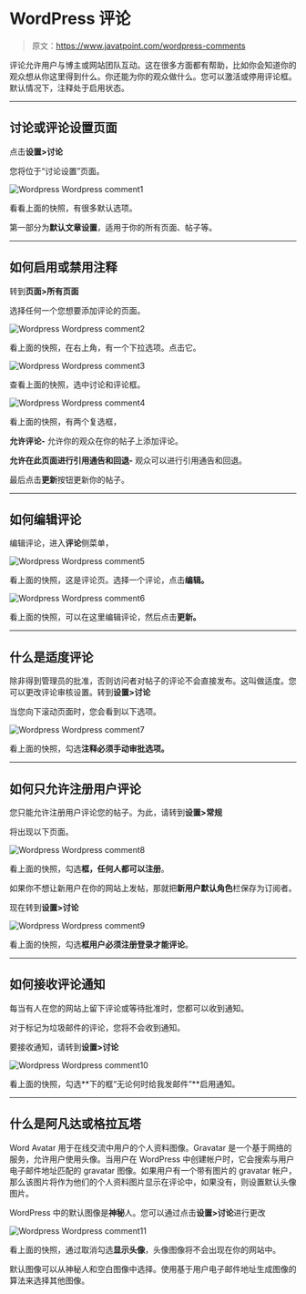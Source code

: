 # WordPress 评论

> 原文：<https://www.javatpoint.com/wordpress-comments>

评论允许用户与博主或网站团队互动。这在很多方面都有帮助，比如你会知道你的观众想从你这里得到什么。你还能为你的观众做什么。您可以激活或停用评论框。默认情况下，注释处于启用状态。

* * *

## 讨论或评论设置页面

点击**设置>讨论**

您将位于“讨论设置”页面。

![Wordpress Wordpress comment1](img/74177f81ed4cc6e737a474dcdab33fc7.png)

看看上面的快照，有很多默认选项。

第一部分为**默认文章设置**，适用于你的所有页面、帖子等。

* * *

## 如何启用或禁用注释

转到**页面>所有页面**

选择任何一个您想要添加评论的页面。

![Wordpress Wordpress comment2](img/0f5aed8496c5fe0c4d7c5462f8918fb5.png)

看上面的快照，在右上角，有一个下拉选项。点击它。

![Wordpress Wordpress comment3](img/f3a40745c82f4d8f91b49ac2698b0e7d.png)

查看上面的快照，选中讨论和评论框。

![Wordpress Wordpress comment4](img/0fceea2014551d74e9415497a0faf3d9.png)

看上面的快照，有两个复选框，

**允许评论-** 允许你的观众在你的帖子上添加评论。

**允许在此页面进行引用通告和回退-** 观众可以进行引用通告和回退。

最后点击**更新**按钮更新你的帖子。

* * *

## 如何编辑评论

编辑评论，进入**评论**侧菜单，

![Wordpress Wordpress comment5](img/f9494966ced4e9faaf2a5e23707a113f.png)

看上面的快照，这是评论页。选择一个评论，点击**编辑。**

![Wordpress Wordpress comment6](img/1f1cf7917a16713c080318e1f4b20fbd.png)

看上面的快照，可以在这里编辑评论，然后点击**更新。**

* * *

## 什么是适度评论

除非得到管理员的批准，否则访问者对帖子的评论不会直接发布。这叫做适度。您可以更改评论审核设置。转到**设置>讨论**

当您向下滚动页面时，您会看到以下选项。

![Wordpress Wordpress comment7](img/ba84c0be9aacac21d7bf9cd34b7f4e1e.png)

看上面的快照，勾选**注释必须手动审批选项。**

* * *

## 如何只允许注册用户评论

您只能允许注册用户评论您的帖子。为此，请转到**设置>常规**

将出现以下页面。

![Wordpress Wordpress comment8](img/663cf55f13da8c17aa23da2d45242a52.png)

看上面的快照，勾选**框，任何人都可以注册**。

如果你不想让新用户在你的网站上发帖，那就把**新用户默认角色**栏保存为订阅者。

现在转到**设置>讨论**

![Wordpress Wordpress comment9](img/dfdc1d5b8b1b085d54e2264b9313d0d4.png)

看上面的快照，勾选**框用户必须注册登录才能评论**。

* * *

## 如何接收评论通知

每当有人在您的网站上留下评论或等待批准时，您都可以收到通知。

对于标记为垃圾邮件的评论，您将不会收到通知。

要接收通知，请转到**设置>讨论**

![Wordpress Wordpress comment10](img/c94711d8e94ce0013738c0c04aea77b4.png)

看上面的快照，勾选**下的框“无论何时给我发邮件”**启用通知。

* * *

## 什么是阿凡达或格拉瓦塔

Word Avatar 用于在线交流中用户的个人资料图像。Gravatar 是一个基于网络的服务，允许用户使用头像。当用户在 WordPress 中创建帐户时，它会搜索与用户电子邮件地址匹配的 gravatar 图像。如果用户有一个带有图片的 gravatar 帐户，那么该图片将作为他们的个人资料图片显示在评论中，如果没有，则设置默认头像图片。

WordPress 中的默认图像是**神秘**人。您可以通过点击**设置>讨论**进行更改

![Wordpress Wordpress comment11](img/7964ac3b1ff6d3e1e51c3d9b956b1bb7.png)

看上面的快照，通过取消勾选**显示头像**，头像图像将不会出现在你的网站中。

默认图像可以从神秘人和空白图像中选择。使用基于用户电子邮件地址生成图像的算法来选择其他图像。